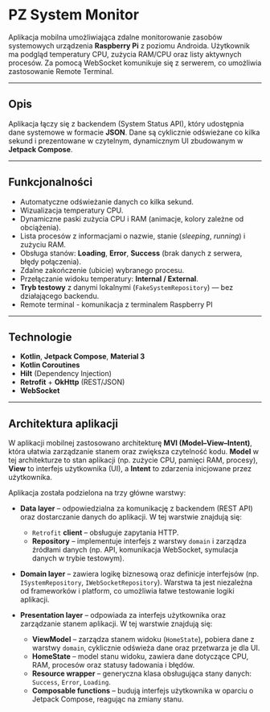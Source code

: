 # PZ System Monitor

Aplikacja mobilna umożliwiająca zdalne monitorowanie zasobów systemowych urządzenia **Raspberry Pi** z poziomu Androida.
Użytkownik ma podgląd temperatury CPU, zużycia RAM/CPU oraz listy aktywnych procesów. Za pomocą WebSocket komunikuje się z serwerem, co umożliwia zastosowanie Remote Terminal.

---

## Opis

Aplikacja łączy się z backendem (System Status API), który udostępnia dane systemowe w formacie **JSON**.
Dane są cyklicznie odświeżane co kilka sekund i prezentowane w czytelnym, dynamicznym UI zbudowanym w **Jetpack Compose**.

---

## Funkcjonalności

* Automatyczne odświeżanie danych co kilka sekund.
* Wizualizacja temperatury CPU.
* Dynamiczne paski zużycia CPU i RAM (animacje, kolory zależne od obciążenia).
* Lista procesów z informacjami o nazwie, stanie (*sleeping*, *running*) i zużyciu RAM.
* Obsługa stanów: **Loading**, **Error**, **Success** (brak danych z serwera, błędy połączenia).
* Zdalne zakończenie (ubicie) wybranego procesu.
* Przełączanie widoku temperatury: **Internal / External**.
* **Tryb testowy** z danymi lokalnymi (`FakeSystemRepository`) — bez działającego backendu.
* Remote terminal - komunikacja z terminalem Raspberry PI

---

## Technologie

* **Kotlin**, **Jetpack Compose**, **Material 3**
* **Kotlin Coroutines**
* **Hilt** (Dependency Injection)
* **Retrofit** + **OkHttp** (REST/JSON)
* **WebSocket**

---

## Architektura aplikacji

W aplikacji mobilnej zastosowano architekturę **MVI (Model–View–Intent)**, która ułatwia zarządzanie stanem oraz zwiększa czytelność kodu.
**Model** w tej architekturze to stan aplikacji (np. zużycie CPU, pamięci RAM, procesy), **View** to interfejs użytkownika (UI), a **Intent** to zdarzenia inicjowane przez użytkownika.

Aplikacja została podzielona na trzy główne warstwy:

* **Data layer** – odpowiedzialna za komunikację z backendem (REST API) oraz dostarczanie danych do aplikacji. W tej warstwie znajdują się:

  * `Retrofit` **client** – obsługuje zapytania HTTP.
  * **Repository** – implementuje interfejs z warstwy `domain` i zarządza źródłami danych (np. API, komunikacja WebSocket, symulacja danych w trybie testowym).

* **Domain layer** – zawiera logikę biznesową oraz definicje interfejsów (np. `ISystemRepository`, `IWebSocketRepository`). Warstwa ta jest niezależna od frameworków i platform, co umożliwia łatwe testowanie logiki aplikacji.

* **Presentation layer** – odpowiada za interfejs użytkownika oraz zarządzanie stanem aplikacji. W tej warstwie znajdują się:

  * **ViewModel** – zarządza stanem widoku (`HomeState`), pobiera dane z warstwy `domain`, cyklicznie odświeża dane oraz przetwarza je dla UI.
  * **HomeState** – model stanu widoku, zawiera dane dotyczące CPU, RAM, procesów oraz statusy ładowania i błędów.
  * **Resource wrapper** – generyczna klasa obsługująca stany danych: `Success`, `Error`, `Loading`.
  * **Composable functions** – budują interfejs użytkownika w oparciu o Jetpack Compose, reagując na zmiany stanu.

